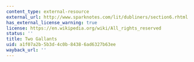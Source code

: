 ```yaml
---
content_type: external-resource
external_url: http://www.sparknotes.com/lit/dubliners/section6.rhtml
has_external_license_warning: true
license: https://en.wikipedia.org/wiki/All_rights_reserved
status: ''
title: Two Gallants
uid: a1f07a2b-5b3d-4c0b-8438-6ad6327b63ee
wayback_url: ''
---
```


